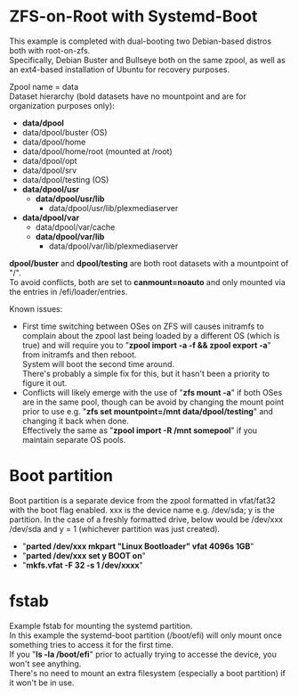# ZFS-on-Root with Systemd-Boot
This example is completed with dual-booting two Debian-based distros both with root-on-zfs.  
Specifically, Debian Buster and Bullseye both on the same zpool, as well as an ext4-based installation of Ubuntu for recovery purposes.  
  
Zpool name = data  
Dataset hierarchy (bold datasets have no mountpoint and are for organization purposes only):  
- **data/dpool**  
- data/dpool/buster (OS)                     
- data/dpool/home                       
- data/dpool/home/root (mounted at /root)                  
- data/dpool/opt                        
- data/dpool/srv                        
- data/dpool/testing (OS)  
- **data/dpool/usr**                         
  - **data/dpool/usr/lib**                      
    - data/dpool/usr/lib/plexmediaserver     
- **data/dpool/var**                          
  - data/dpool/var/cache                   
  - **data/dpool/var/lib**                       
    - data/dpool/var/lib/plexmediaserver   
  
**dpool/buster** and **dpool/testing** are both root datasets with a mountpoint of "/".  
To avoid conflicts, both are set to **canmount=noauto** and only mounted via the entries in /efi/loader/entries.  
  
Known issues:
- First time switching between OSes on ZFS will causes initramfs to complain about the zpool last being loaded by a different OS (which is true) and will require you to "**zpool import -a -f && zpool export -a**" from initramfs and then reboot.  
System will boot the second time around.  
There's probably a simple fix for this, but it hasn't been a priority to figure it out.
- Conflicts will likely emerge with the use of "**zfs mount -a**" if both OSes are in the same pool, though can be avoid by changing the mount point prior to use e.g. "**zfs set mountpoint=/mnt data/dpool/testing**" and changing it back when done.  
Effectively the same as "**zpool import -R /mnt somepool**" if you maintain separate OS pools. 

# Boot partition
Boot partition is a separate device from the zpool formatted in vfat/fat32 with the boot flag enabled.
xxx is the device name e.g. /dev/sda; y is the partition.
In the case of a freshly formatted drive, below would be /dev/xxx /dev/sda and y = 1 (whichever partition was just created).
- "**parted /dev/xxx mkpart "Linux Bootloader" vfat 4096s 1GB**"
- "**parted /dev/xxx set y BOOT on**"
- "**mkfs.vfat -F 32 -s 1 /dev/xxxx**"

# fstab
Example fstab for mounting the systemd partition.  
In this example the systemd-boot partition (/boot/efi) will only mount once something tries to access it for the first time.  
If you "**ls -la /boot/efi**" prior to actually trying to accesse the device, you won't see anything.  
There's no need to mount an extra filesystem (especially a boot partition) if it won't be in use.
